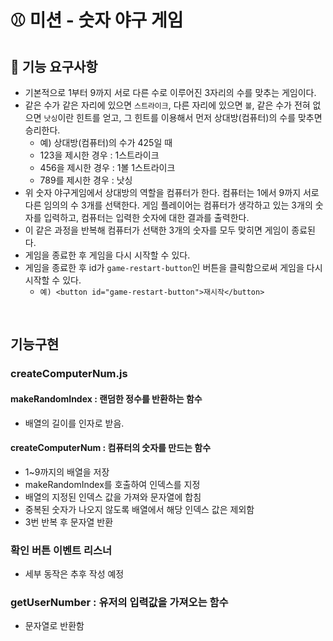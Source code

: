 # ⚾ 미션 - 숫자 야구 게임

## 🎯 기능 요구사항

- 기본적으로 1부터 9까지 서로 다른 수로 이루어진 3자리의 수를 맞추는 게임이다.
- 같은 수가 같은 자리에 있으면 `스트라이크`, 다른 자리에 있으면 `볼`, 같은 수가 전혀 없으면 `낫싱`이란 힌트를 얻고, 그 힌트를 이용해서 먼저 상대방(컴퓨터)의 수를 맞추면 승리한다.
  - 예) 상대방(컴퓨터)의 수가 425일 때
  - 123을 제시한 경우 : 1스트라이크
  - 456을 제시한 경우 : 1볼 1스트라이크
  - 789를 제시한 경우 : 낫싱
- 위 숫자 야구게임에서 상대방의 역할을 컴퓨터가 한다. 컴퓨터는 1에서 9까지 서로 다른 임의의 수 3개를 선택한다. 게임 플레이어는 컴퓨터가 생각하고 있는 3개의 숫자를 입력하고, 컴퓨터는 입력한 숫자에 대한 결과를 출력한다.
- 이 같은 과정을 반복해 컴퓨터가 선택한 3개의 숫자를 모두 맞히면 게임이 종료된다.
- 게임을 종료한 후 게임을 다시 시작할 수 있다.
- 게임을 종료한 후 id가 `game-restart-button`인 버튼을 클릭함으로써 게임을 다시 시작할 수 있다.
  - `예) <button id="game-restart-button">재시작</button>`

<br>

## 기능구현

### createComputerNum.js

#### makeRandomIndex : 랜덤한 정수를 반환하는 함수

- 배열의 길이를 인자로 받음.

#### createComputerNum : 컴퓨터의 숫자를 만드는 함수

- 1~9까지의 배열을 저장
- makeRandomIndex를 호출하여 인덱스를 지정
- 배열의 지정된 인덱스 값을 가져와 문자열에 합침
- 중복된 숫자가 나오지 않도록 배열에서 해당 인덱스 값은 제외함
- 3번 반복 후 문자열 반환

### 확인 버튼 이벤트 리스너

- 세부 동작은 추후 작성 예정

### getUserNumber : 유저의 입력값을 가져오는 함수

- 문자열로 반환함
